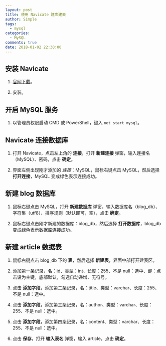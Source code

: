 ```yaml
---
layout: post
title: 使用 Navicate 建库建表
author: Simple
tags:
  - mysql
categories:
  - MySQL
comments: true
date: 2018-01-02 22:30:00
---
```


## 安装 Navicate

1. [官网下载](https://www.navicat.com.cn/download/navicat-for-mysql/)。

2. 安装。

## 开启 MySQL 服务

1. 以管理员权限启动 CMD 或 PowerShell，键入 `net start mysql`。

## Navicate 连接数据库

1. 打开 Navicate，点击左上角的 **连接**，打开 **新建连接** 弹窗，输入连接名（MySQL）、密码，点击 **确定**。

2. 界面左侧出现刚才添加的 _连接_：MySQL，鼠标右键点击 MySQL，然后选择 **打开连接**，MySQL 变成绿色表示连接成功。

## 新建 blog 数据库

1. 鼠标右键点击 MySQL，打开 **新建数据库** 弹窗，输入数据库名（blog_db）、字符集（utf8）、排序规则（默认即可，空），点击 **确定**。

2. 鼠标右键点击刚才新建的数据库：blog_db，然后选择 **打开数据库**，blog_db 变成绿色表示数据库连接成功。

## 新建 article 数据表

1. 鼠标右键点击 blog_db 下的 **表**，然后选择 **新建表**，界面中部打开建表区。

2. 添加第一条记录，名：id、类型：int、长度：255、不是 null：选中、键：点击设为主键，底部默认，勾选自动递增、无符号。

3. 点击 **添加字段**，添加第二条记录，名：title、类型：varchar、长度：255、不是 null：选中。

4. 点击 **添加字段**，添加第三条记录，名：author、类型：varchar、长度：255、不是 null：选中。

5. 点击 **添加字段**，添加第四条记录，名：content、类型：varchar、长度：255、不是 null：选中。

6. 点击 **保存**，打开 **输入表名** 弹窗，输入 article，点击 **确定**。

